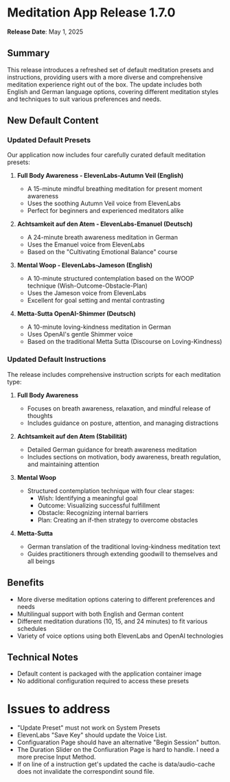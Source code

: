 # Meditation App Release 1.7.0

**Release Date**: May 1, 2025

## Summary
This release introduces a refreshed set of default meditation presets and instructions, providing users with a more diverse and comprehensive meditation experience right out of the box. The update includes both English and German language options, covering different meditation styles and techniques to suit various preferences and needs.

## New Default Content

### Updated Default Presets
Our application now includes four carefully curated default meditation presets:

1. **Full Body Awareness - ElevenLabs-Autumn Veil (English)**
   - A 15-minute mindful breathing meditation for present moment awareness
   - Uses the soothing Autumn Veil voice from ElevenLabs
   - Perfect for beginners and experienced meditators alike

2. **Achtsamkeit auf den Atem - ElevenLabs-Emanuel (Deutsch)**
   - A 24-minute breath awareness meditation in German
   - Uses the Emanuel voice from ElevenLabs
   - Based on the "Cultivating Emotional Balance" course

3. **Mental Woop - ElevenLabs-Jameson (English)**
   - A 10-minute structured contemplation based on the WOOP technique (Wish-Outcome-Obstacle-Plan)
   - Uses the Jameson voice from ElevenLabs
   - Excellent for goal setting and mental contrasting

4. **Metta-Sutta OpenAI-Shimmer (Deutsch)**
   - A 10-minute loving-kindness meditation in German
   - Uses OpenAI's gentle Shimmer voice
   - Based on the traditional Metta Sutta (Discourse on Loving-Kindness)

### Updated Default Instructions
The release includes comprehensive instruction scripts for each meditation type:

1. **Full Body Awareness**
   - Focuses on breath awareness, relaxation, and mindful release of thoughts
   - Includes guidance on posture, attention, and managing distractions

2. **Achtsamkeit auf den Atem (Stabilität)**
   - Detailed German guidance for breath awareness meditation
   - Includes sections on motivation, body awareness, breath regulation, and maintaining attention

3. **Mental Woop**
   - Structured contemplation technique with four clear stages:
     - Wish: Identifying a meaningful goal
     - Outcome: Visualizing successful fulfillment
     - Obstacle: Recognizing internal barriers
     - Plan: Creating an if-then strategy to overcome obstacles

4. **Metta-Sutta**
   - German translation of the traditional loving-kindness meditation text
   - Guides practitioners through extending goodwill to themselves and all beings

## Benefits
- More diverse meditation options catering to different preferences and needs
- Multilingual support with both English and German content
- Different meditation durations (10, 15, and 24 minutes) to fit various schedules
- Variety of voice options using both ElevenLabs and OpenAI technologies

## Technical Notes
- Default content is packaged with the application container image
- No additional configuration required to access these presets



# Issues to address
- "Update Preset" must not work on System Presets
- ElevenLabs "Save Key" should update the Voice List.
- Configuaration Page should have an alternative "Begin Session" button.
- The Duration Slider on the Confiuration Page is hard to handle. I need a more precise Input Method.
- If on line of a instruction get's updated the cache is data/audio-cache does not invalidate the correspondint sound file.